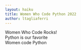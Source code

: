```yaml
---
layout: haiku
title: Women Who Code Python 2022
author: ltagliaferri
---
```


Women Who Code Rocks! <br>
Python is our favorite <br>
Women code Python <br>
